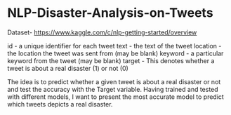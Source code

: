 # NLP-Disaster-Analysis-on-Tweets

Dataset-  https://www.kaggle.com/c/nlp-getting-started/overview

id - a unique identifier for each tweet
text - the text of the tweet
location - the location the tweet was sent from (may
be blank)
keyword - a particular keyword from the tweet (may
be blank)
target - This denotes whether a tweet is about a real
disaster (1) or not (0)

The idea is to predict whether a given tweet is about a real disaster or not and test the accuracy with the Target variable. Having trained and tested with
different models, I want to present the most accurate model to predict which tweets depicts a real disaster.
